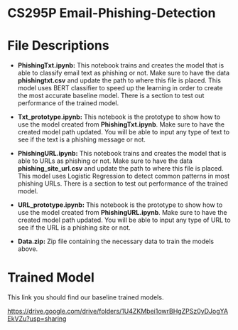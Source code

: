 # CS295P Email-Phishing-Detection

# File Descriptions
- **PhishingTxt.ipynb:** This notebook trains and creates the model that is able to classify email text as phishing or not. Make sure to have the data **phishingtxt.csv** and update the path to where this file is placed. This model uses BERT classifier to speed up the learning in order to create the most accurate baseline model. There is a section to test out performance of the trained model.
 
- **Txt_prototype.ipynb:** This notebook is the prototype to show how to use the model created from **PhishingTxt.ipynb**. Make sure to have the created model path updated. You will be able to input any type of text to see if the text is a phishing message or not. 

- **PhishingURL.ipynb:** This notebook trains and creates the model that is able to URLs as phishing or not. Make sure to have the data **phishing_site_url.csv** and update the path to where this file is placed. This model uses Logistic Regression to detect common patterns in most phishing URLs. There is a section to test out performance of the trained model.
 
- **URL_prototype.ipynb:** This notebook is the prototype to show how to use the model created from **PhishingURL.ipynb**. Make sure to have the created model path updated. You will be able to input any type of URL to see if the URL is a phishing site or not. 

- **Data.zip:** Zip file containing the necessary data to train the models above. 


# Trained Model

This link you should find our baseline trained models. 

https://drive.google.com/drive/folders/1U4ZKMbei1owrBHgZPSz0yDJogYAEkVZu?usp=sharing



